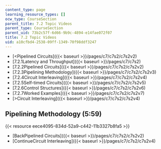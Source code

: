 ```yaml
---
content_type: page
learning_resource_types: []
ocw_type: CourseSection
parent_title: 7.2 Topic Videos
parent_type: CourseSection
parent_uid: 73b2c57f-6d66-9b9c-4894-e14fae072f07
title: 7.2 Topic Videos
uid: a10cfbd4-2538-09ff-1349-70f98ddf3247
---
```


*   [\<Pipelined Circuits]({{< baseurl >}}/pages/c7/c7s2/c7s2v2)
*   [7.2.1Latency and Throughput]({{< baseurl >}}/pages/c7/c7s2)
*   [7.2.2Pipelined Circuits]({{< baseurl >}}/pages/c7/c7s2/c7s2v2)
*   [7.2.3Pipelining Methodology]({{< baseurl >}}/pages/c7/c7s2/c7s2v3)
*   [7.2.4Circuit Interleaving]({{< baseurl >}}/pages/c7/c7s2/c7s2v4)
*   [7.2.5Self-timed Circuits]({{< baseurl >}}/pages/c7/c7s2/c7s2v5)
*   [7.2.6Control Structures]({{< baseurl >}}/pages/c7/c7s2/c7s2v6)
*   [7.2.7Worked Examples]({{< baseurl >}}/pages/c7/c7s2/c7s2v7)
*   [\>Circuit Interleaving]({{< baseurl >}}/pages/c7/c7s2/c7s2v4)

Pipelining Methodology (5:59)
-----------------------------

{{< resource eece4095-834d-52a9-c442-11b3327b8fa5 >}}

*   [BackPipelined Circuits]({{< baseurl >}}/pages/c7/c7s2/c7s2v2)
*   [ContinueCircuit Interleaving]({{< baseurl >}}/pages/c7/c7s2/c7s2v4)
